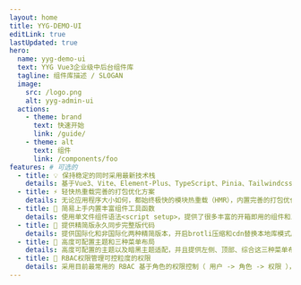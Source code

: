 ```yaml
---
layout: home
title: YYG-DEMO-UI
editLink: true
lastUpdated: true
hero:
  name: yyg-demo-ui
  text: YYG Vue3企业级中后台组件库
  tagline: 组件库描述 / SLOGAN
  image:
    src: /logo.png
    alt: yyg-admin-ui
  actions:
    - theme: brand
      text: 快速开始
      link: /guide/
    - theme: alt
      text: 组件
      link: /components/foo
features: # 可选的
  - title: 💡 保持稳定的同时采用最新技术栈
    details: 基于Vue3、Vite、Element-Plus、TypeScript、Pinia、Tailwindcss等最新技术栈开发
  - title: ⚡️ 轻快热重载完善的打包优化方案
    details: 无论应用程序大小如何，都始终极快的模块热重载（HMR），内置完善的打包优化方案
  - title: 🤙 简易上手内置丰富组件工具函数
    details: 使用单文件组件语法<script setup>，提供了很多丰富的开箱即用的组件和工具库
  - title: 👋 提供精简版永久同步完整版代码
    details: 提供国际化和非国际化两种精简版本，开启brotli压缩和cdn替换本地库模式后，打包大小低于500kb
  - title: 🔩 高度可配置主题和三种菜单布局
    details: 高度可配置的主题以及暗黑主题适配，并且提供左侧、顶部、综合这三种菜单布局模式
  - title: 🔑 RBAC权限管理可控粒度的权限
    details: 采用目前最常用的 RBAC 基于角色的权限控制（ 用户 -> 角色 -> 权限 ），可配置各种粒度的权限
---
```

